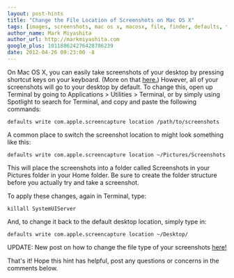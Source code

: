 ```yaml
---
layout: post-hints
title: "Change the File Location of Screenshots on Mac OS X"
tags: [images, screenshots, mac os x, macosx, file, finder, defaults, terminal]
author_name: Mark Miyashita
author_url: http://markmiyashita.com
google_plus: 101180624276428786239
date: 2012-04-26 09:23:00 -8
---
```


On Mac OS X, you can easily take screenshots of your desktop by pressing shortcut keys on your keyboard. (More on that <a href="/how-to-measure-screen-elements-in-pixels/">here.</a>) However, all of your screenshots will go to your desktop by default. To change this, open up Terminal by going to Applications > Utilities > Terminal, or by simply using Spotlight to search for Terminal, and copy and paste the following commands:

    defaults write com.apple.screencapture location /path/to/screenshots
    
A common place to switch the screenshot location to might look something like this:

    defaults write com.apple.screencapture location ~/Pictures/Screenshots
    
This will place the screenshots into a folder called Screenshots in your Pictures folder in your Home folder. Be sure to create the folder structure before you actually try and take a screenshot.

To apply these changes, again in Terminal, type:

    killall SystemUIServer
    
And, to change it back to the default desktop location, simply type in:

    defaults write com.apple.screencapture location ~/Desktop/

UPDATE: New post on how to change the file type of your screenshots <a href="/change-file-type-of-screenshots-on-os-x/">here!</a>

That's it! Hope this hint has helpful, post any questions or concerns in the comments below.
